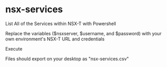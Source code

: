 # nsx-services
List All of the Services within NSX-T with Powershell

Replace the variables ($nsxserver, $username, and $password) with your own environment's NSX-T URL and credentials

Execute

Files should export on your desktop as "nsx-services.csv"
